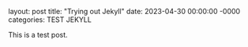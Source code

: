 layout: post
title: "Trying out Jekyll"
date: 2023-04-30 00:00:00 -0000
categories: TEST JEKYLL

This is a test post.
